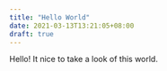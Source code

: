 ```yaml
---
title: "Hello World"
date: 2021-03-13T13:21:05+08:00
draft: true
---
```


Hello! It nice to take a look of this world.

